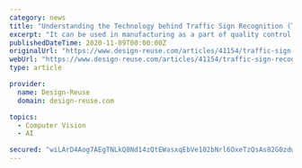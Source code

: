 ```yaml
---
category: news
title: "Understanding the Technology behind Traffic Sign Recognition (TSR) Systems"
excerpt: "It can be used in manufacturing as a part of quality control, object recognition, a way to navigate a mobile robot, or as a way to detect edges in images. To identify the matching area, we have to compare the template image against the source image by ..."
publishedDateTime: 2020-11-09T00:00:00Z
originalUrl: "https://www.design-reuse.com/articles/41154/traffic-sign-recognition-tsr-system.html"
webUrl: "https://www.design-reuse.com/articles/41154/traffic-sign-recognition-tsr-system.html"
type: article

provider:
  name: Design-Reuse
  domain: design-reuse.com

topics:
  - Computer Vision
  - AI

secured: "wiLArD4Aog7AEgTNLkQ8Nd14zQtEWasxqEbVe102bNrl6OxeTzQsAs82G0zdwPWP1rjwFAYrlmOnakeDiU34MwWMIWMy7JDwojaJMD6rSwoAE9G0T5cO0GAlm6VWlKrHFYYzYhH2Fa46ZauUThwVyC9Vs+OLYxzqGKHvsWl2KIzWh1UZpgYVhjWR+zxfIHe5gFGOwT1RMroV0VDrr5Y7PSnbN1tJSWSAuWE8S669cer5YyaEioF9TdoOmbahzgDfcmndyj88ZrUqOBnzXJIsxOcHp4x7YhpRejTQqalBCuAR4wAeUjIiR5f6rmpDVC8CQtReOSy02wgEpPtg/5SmXKSyOyNtxvpyhHKibIer30M=;+9OpDk82z1qepIX0Wxwq5g=="
---
```


